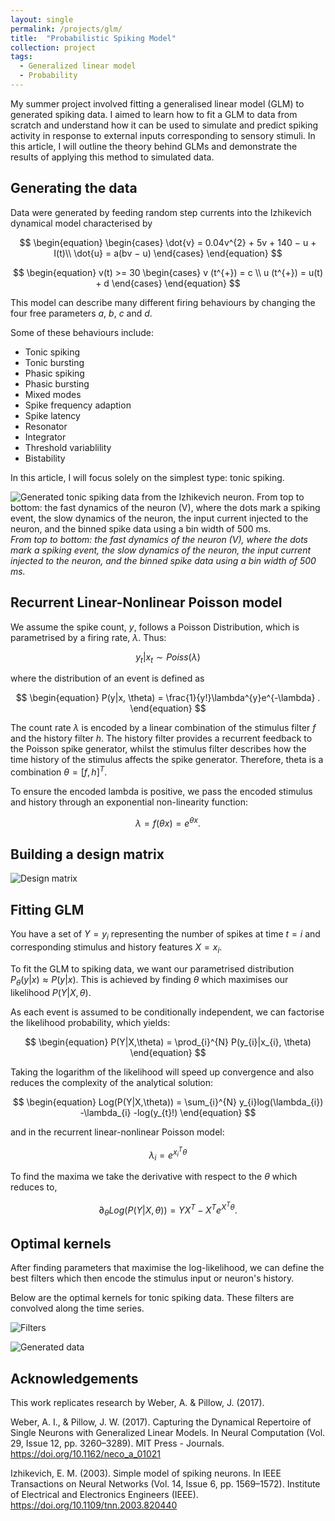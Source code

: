 ```yaml
---
layout: single
permalink: /projects/glm/
title:  "Probabilistic Spiking Model"
collection: project
tags:
  - Generalized linear model
  - Probability
---
```


My summer project involved fitting a generalised linear model (GLM) to generated spiking data. I aimed to learn how to fit a GLM to data from scratch and understand how it can be used to simulate and predict spiking activity in response to external inputs corresponding to sensory stimuli. In this article, I will outline the theory behind GLMs and demonstrate the results of applying this method to simulated data.

## Generating the data

Data were generated by feeding random step currents into the Izhikevich dynamical model characterised by

$$
\begin{equation}
\begin{cases}
    \dot{v} = 0.04v^{2} + 5v + 140 − u + I(t)\\
    \dot{u} = a(bv − u)
\end{cases}
\end{equation}
$$


$$
\begin{equation}
  v(t) >= 30 
    \begin{cases}
      v (t^{+}) = c \\
      u (t^{+}) = u(t) + d
    \end{cases}       
\end{equation}
$$

This model can describe many different firing behaviours by changing the four free parameters $a$, $b$, $c$ and $d$.

Some of these behaviours include:
* Tonic spiking
* Tonic bursting
* Phasic spiking
* Phasic bursting
* Mixed modes
* Spike frequency adaption
* Spike latency
* Resonator
* Integrator
* Threshold variablility
* Bistability
  
In this article, I will focus solely on the simplest type: tonic spiking.

![Generated tonic spiking data from the Izhikevich neuron. From top to bottom: the fast dynamics of the neuron (V), where the dots mark a spiking event, the slow dynamics of the neuron, the input current injected to the neuron, and the binned spike data using a bin width of 500 ms.](/images/glm_project_figs/tonic_spiking.svg "Generated tonic spiking data from the Izhikevich neuron")
*From top to bottom: the fast dynamics of the neuron (V), where the dots mark a spiking event, the slow dynamics of the neuron, the input current injected to the neuron, and the binned spike data using a bin width of 500 ms.*

## Recurrent Linear-Nonlinear Poisson model

We assume the spike count, $y$, follows a Poisson Distribution, which is parametrised by a firing rate, $\lambda$. Thus:

$$
\begin{equation}
y_{t} | x_{t} \sim Poiss(\lambda)
\end{equation}
$$

where the distribution of an event is defined as

$$ 
\begin{equation}
P(y|x, \theta) = \frac{1}{y!}\lambda^{y}e^{-\lambda} .
\end{equation}
$$

The count rate $\lambda$ is encoded by a linear combination of the stimulus filter $f$ and the history filter $h$. The history filter provides a recurrent feedback to the Poisson spike generator, whilst the stimulus filter describes how the time history of the stimulus affects the spike generator. Therefore, theta is a combination $\theta = [f, h]^T$.

To ensure the encoded lambda is positive, we pass the encoded stimulus and history through an exponential non-linearity function:

$$
\begin{equation}
\lambda = f(\theta x) = e^{\theta x}.
\end{equation}
$$

## Building a design matrix

![Design matrix](/images/glm_project_figs/design_mat.png "Design matrix of the spiking neuron")

## Fitting GLM

You have a set of $Y={y_{i}}$ representing the number of spikes at time $t=i$ and corresponding stimulus and history features $X={x_{i}}$.

To fit the GLM to spiking data, we want our parametrised distribution $P_{\theta}(y|x)≈P(y|x)$. This is achieved by finding $\theta$ which maximises our likelihood $P(Y |X, \theta)$.

As each event is assumed to be conditionally independent, we can factorise the likelihood probability, which yields:

$$
\begin{equation}
P(Y|X,\theta) = \prod_{i}^{N} P(y_{i}|x_{i}, \theta)
\end{equation}
$$

Taking the logarithm of the likelihood will speed up convergence and also reduces the complexity of the analytical solution:

$$
\begin{equation}
Log(P(Y|X,\theta)) = \sum_{i}^{N} y_{i}log(\lambda_{i}) -\lambda_{i} -log(y_{t}!)
\end{equation}
$$

and in the recurrent linear-nonlinear Poisson model:

$$
\begin{equation}
\lambda_{i} = e^{x_{i}^{T}\theta}
\end{equation}
$$

To find the maxima we take the derivative with respect to the $\theta$ which reduces to,

$$
\begin{equation}
\partial_{\theta} Log(P(Y|X,\theta)) = YX^{T} - X^{T}e^{X^{T}\theta}.
\end{equation}
$$

## Optimal kernels

After finding parameters that maximise the log-likelihood, we can define the best filters which then encode the stimulus input or neuron's history.

Below are the optimal kernels for tonic spiking data. These filters are convolved along the time series.

![Filters](/images/glm_project_figs/filters.svg "Inferred filters of the glm")

![Generated data](/images/glm_project_figs/simulated_plot.svg "Generated data from the inferred filters of the glm")

## Acknowledgements

This work replicates research by Weber, A. & Pillow, J. (2017).

Weber, A. I., & Pillow, J. W. (2017). Capturing the Dynamical Repertoire of Single Neurons with Generalized Linear Models. In Neural Computation (Vol. 29, Issue 12, pp. 3260–3289). MIT Press - Journals. https://doi.org/10.1162/neco_a_01021

Izhikevich, E. M. (2003). Simple model of spiking neurons. In IEEE Transactions on Neural Networks (Vol. 14, Issue 6, pp. 1569–1572). Institute of Electrical and Electronics Engineers (IEEE). https://doi.org/10.1109/tnn.2003.820440